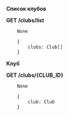 **Список клубов**

**GET /clubs/list**
```
    None
```
```
    {
        clubs: Club[]
    }
```

**Клуб**

**GET /clubs/{CLUB_ID}**
```
    None
```
```
    {
        club: Club
    }
```



